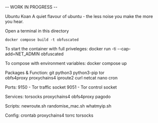 -- WORK IN PROGRESS --


Ubuntu Koan
    A quiet flavour of ubuntu - the less noise you make the more you hear.

Open a terminal in this directory

    docker compose build -t obfuscated

To start the container with full priveleges:
    docker run -ti --cap-add=NET_ADMIN obfuscated

To compose with environment variables:
    docker compose up

Packages & Function:
    git 
    python3 
    python3-pip 
    tor  
    obfs4proxy
    proxychains4 
    iproute2 
    curl 
    netcat
    nano
    cron

Ports:
    9150 - Tor traffic socket
    9051 - Tor control socket

Services:
    torsocks
    proxychains4
    obfs4proxy
    pagodo

Scripts:
    newroute.sh
    randomise_mac.sh
    whatmyip.sh

Config:
    crontab
    proxychains4
    torrc
    torsocks